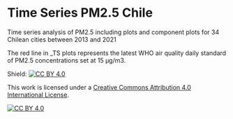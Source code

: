 # Time Series PM2.5 Chile


Time series analysis of PM2.5 including plots and component plots for 34 Chilean cities between 2013 and 2021

The red line in _TS plots represents the latest WHO air quality daily standard of PM2.5 concentrations set at 15 µg/m3.





Shield: [![CC BY 4.0][cc-by-shield]][cc-by]

This work is licensed under a
[Creative Commons Attribution 4.0 International License][cc-by].

[![CC BY 4.0][cc-by-image]][cc-by]

[cc-by]: http://creativecommons.org/licenses/by/4.0/
[cc-by-image]: https://i.creativecommons.org/l/by/4.0/88x31.png
[cc-by-shield]: https://img.shields.io/badge/License-CC%20BY%204.0-lightgrey.svg
